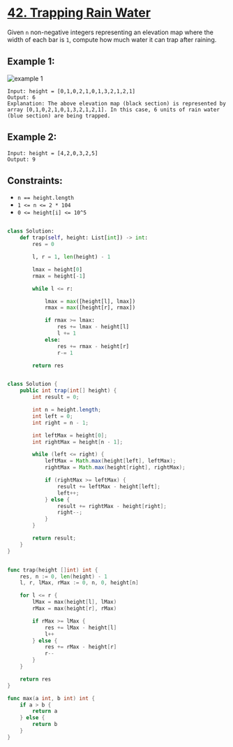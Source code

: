 # [42. Trapping Rain Water](https://leetcode.com/problems/trapping-rain-water/description/?envType=daily-question&envId=2024-04-12)

Given `n` non-negative integers representing an elevation map where the width of each bar is `1`, compute how much water it can trap after raining.

## Example 1:

![example 1](<![example](image.png)>)

```
Input: height = [0,1,0,2,1,0,1,3,2,1,2,1]
Output: 6
Explanation: The above elevation map (black section) is represented by array [0,1,0,2,1,0,1,3,2,1,2,1]. In this case, 6 units of rain water (blue section) are being trapped.

```

## Example 2:

```
Input: height = [4,2,0,3,2,5]
Output: 9
```

## Constraints:

- `n == height.length`
- `1 <= n <= 2 * 104`
- `0 <= height[i] <= 10^5`

```python

class Solution:
    def trap(self, height: List[int]) -> int:
        res = 0

        l, r = 1, len(height) - 1

        lmax = height[0]
        rmax = height[-1]

        while l <= r:

            lmax = max([height[l], lmax])
            rmax = max([height[r], rmax])

            if rmax >= lmax:
                res += lmax - height[l]
                l += 1
            else:
                res += rmax - height[r]
                r-= 1

        return res

```

```java

class Solution {
    public int trap(int[] height) {
        int result = 0;

        int n = height.length;
        int left = 0;
        int right = n - 1;

        int leftMax = height[0];
        int rightMax = height[n - 1];

        while (left <= right) {
            leftMax = Math.max(height[left], leftMax);
            rightMax = Math.max(height[right], rightMax);

            if (rightMax >= leftMax) {
                result += leftMax - height[left];
                left++;
            } else {
                result += rightMax - height[right];
                right--;
            }
        }

        return result;
    }
}

```

```go

func trap(height []int) int {
    res, n := 0, len(height) - 1
    l, r, lMax, rMax := 0, n, 0, height[n]

    for l <= r {
        lMax = max(height[l], lMax)
        rMax = max(height[r], rMax)

        if rMax >= lMax {
            res += lMax - height[l]
            l++
        } else {
            res += rMax - height[r]
            r--
        }
    }

    return res
}

func max(a int, b int) int {
    if a > b {
        return a
    } else {
        return b
    }
}

```
